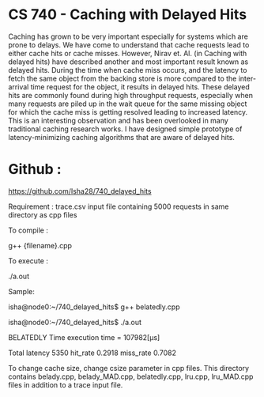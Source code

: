 # CS 740 - Caching with Delayed Hits

Caching has grown to be very important especially for systems which are prone to delays. We have come to understand that cache requests lead to either cache hits or cache misses. However, Nirav et. Al. (in Caching with delayed hits) have described another and most important result known as delayed hits. During the time when cache miss occurs, and the latency to fetch the same object from the backing store is more compared to the inter-arrival time request for the object, it results in delayed hits. These delayed hits are commonly found during high throughput requests, especially when many requests are piled up in the wait queue for the same missing object for which the cache miss is getting resolved leading to increased latency. This is an interesting observation and has been overlooked in many traditional caching research works. I have designed simple prototype of latency-minimizing caching algorithms that are aware of delayed hits.

# Github : 

https://github.com/Isha28/740_delayed_hits

Requirement : trace.csv input file containing 5000 requests in same directory as cpp files 

To compile :

g++ {filename}.cpp

To execute :

./a.out 

Sample:

isha@node0:~/740_delayed_hits$ g++ belatedly.cpp
  
isha@node0:~/740_delayed_hits$ ./a.out


BELATEDLY Time execution time = 107982[µs]

Total latency 5350 hit_rate 0.2918 miss_rate 0.7082


To change cache size, change csize parameter in cpp files. This directory contains belady.cpp, belady_MAD.cpp, belatedly.cpp, lru.cpp, lru_MAD.cpp files in addition to a trace input file. 
